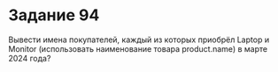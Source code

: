 # Задание 94

Вывести имена покупателей, каждый из которых приобрёл Laptop и Monitor (использовать наименование товара product.name) в марте 2024 года?